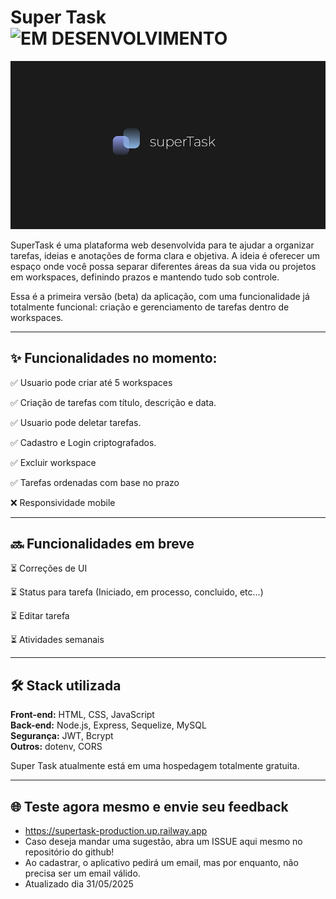 
# Super Task ![EM DESENVOLVIMENTO](https://img.shields.io/badge/Em_Desenvolvimento-red?style=for-the-badge)

 

![Preview do SuperTask](./ReadmePREVIEW.png)

SuperTask é uma plataforma web desenvolvida para te ajudar a organizar tarefas, ideias e anotações de forma clara e objetiva. A ideia é oferecer um espaço onde você possa separar diferentes áreas da sua vida ou projetos em workspaces, definindo prazos e mantendo tudo sob controle.

Essa é a primeira versão (beta) da aplicação, com uma funcionalidade já totalmente funcional: criação e gerenciamento de tarefas dentro de workspaces.

---

## ✨ Funcionalidades no momento:
✅ Usuario pode criar até 5 workspaces

✅ Criação de tarefas com título, descrição e data.

✅ Usuario pode deletar tarefas.

✅ Cadastro e Login criptografados.

✅ Excluir workspace

✅ Tarefas ordenadas com base no prazo

❌ Responsividade mobile

---

## 🔜 Funcionalidades em breve
⏳ Correções de UI

⏳ Status para tarefa (Iniciado, em processo, concluido, etc...)

⏳ Editar tarefa

⏳ Atividades semanais

---

## 🛠️ Stack utilizada

**Front-end:** HTML, CSS, JavaScript  
**Back-end:** Node.js, Express, Sequelize, MySQL  
**Segurança:** JWT, Bcrypt  
**Outros:** dotenv, CORS


Super Task atualmente está em uma hospedagem totalmente gratuita.
 
---

## 🌐 Teste agora mesmo e envie seu feedback
- https://supertask-production.up.railway.app
- Caso deseja mandar uma sugestão, abra um ISSUE aqui mesmo no repositório do github!
- Ao cadastrar, o aplicativo pedirá um email, mas por enquanto, não precisa ser um email válido.
- Atualizado dia 31/05/2025
